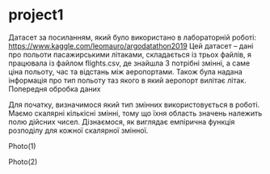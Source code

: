 # project1

Датасет за посиланням, який було використано в лабораторній роботі: https://www.kaggle.com/leomauro/argodatathon2019
Цей датасет – дані про польоти пасажирськими літаками, складається із трьох файлів, я працювала із файлом flights.csv, де знайшла 3 потрібні змінні, а саме ціна польоту, час та відстань між аеропортами. Також була надана інформація про тип польоту таз якого в який аеропорт вилітає літак.
Попередня обробка даних

Для початку, визначимося який тип змінних використовується в роботі.
Маємо скалярні кількісні змінні, тому що їхня область значень належить полю дійсних чисел. 
Дізнаємося, як виглядає емпірична функція розподілу для кожної скалярної змінної. 

Photo(1)

Photo(2)
